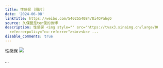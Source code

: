 ```yaml
---
title: 性感保 [图片]
date: '2024-06-08'
linkTitle: https://weibo.com/5402554084/Oi4OPahqQ
source: 久保醬是ten使的微博
description: 性感保 <img style="" src="https://tvax3.sinaimg.cn/large/005TCz76gy1hqi7cd7o4kj30u00min1p.jpg"
  referrerpolicy="no-referrer"><br><br> ...
disable_comments: true
---
```

性感保 <img style="" src="https://tvax3.sinaimg.cn/large/005TCz76gy1hqi7cd7o4kj30u00min1p.jpg" referrerpolicy="no-referrer"><br><br> ...